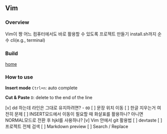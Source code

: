Vim
---

### Overview
Vim이 짱
어느 컴퓨터에서도 바로 활용할 수 있도록 프로젝트 만들기 install.sh까지
순수 cli(e.g., terminal)

### Build
[home](https://oognus.github.io)

### How to use

**Insert mode**
`Ctrl+n`: auto complete

**Cut & Paste**
`D`: delete to the end of the line


[v] dd 하는데 라인은 그대로 유지하려면? - `0D`
[ ] 문장 위치 이동
[ ] 한글 지우는거 여전히 문제
[ ] INSERT모드에서 이동이 필요할 때 화살표를 활용하나? 아니면 NORMAL모드로 전환 후 hjkl를 사용하나?
[v] Vim 안에서 git 활용법
[ ] devtaste
[ ] 프로젝트 전체 검색
[ ] Markdown preview
[ ] Search / Replace


